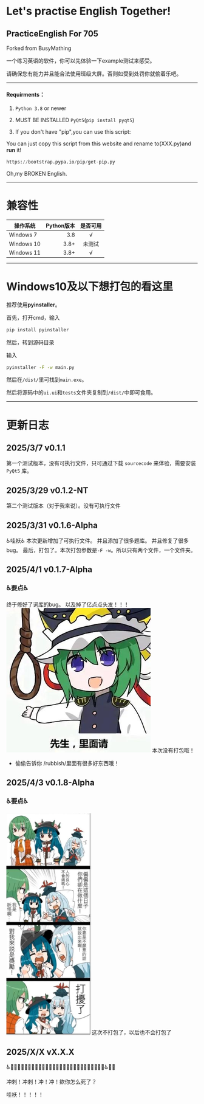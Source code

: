 # Let's practise English Together!
## PracticeEnglish For 705
Forked from BusyMathing

一个练习英语的软件，你可以先体验一下example测试来感受。

请确保您有能力并且能合法使用班级大屏。否则如受到处罚你就偷着乐吧。

---

#### Requirments：
1. `Python 3.8` or newer 

2. MUST BE INSTALLED `PyQt5`(```pip install pyqt5```)

3. If you don't have "pip",you can use this script:

You can just copy this script from this website and rename to(XXX.py)and **run** it!

``` python 
https://bootstrap.pypa.io/pip/get-pip.py
```

Oh,my BROKEN English.

---

# 兼容性
| 操作系统      | Python版本   |  是否可用  |
| --------   | -----:  | :----:  |
| Windows 7     | 3.8 |   √    |
| Windows 10       |   3.8+   |   未测试   |
| Windows 11        |    3.8+    |  √  |

---

# Windows10及以下想打包的看这里

推荐使用**pyinstaller**。

首先，打开cmd，输入

``` cmd
pip install pyinstaller
```

然后，转到源码目录

输入

``` cmd
pyinstaller -F -w main.py
```

然后在```/dist/```里可找到```main.exe```。

然后将源码中的```ui.ui```和```tests```文件夹复制到```/dist/```中即可食用。

---

# 更新日志

## 2025/3/7 v0.1.1

第一个测试版本，没有可执行文件，只可通过下载 `sourcecode` 来体验，需要安装 `PyQt5` 库。

## 2025/3/29 v0.1.2-NT

第二个测试版本（对于我来说）。没有可执行文件

## 2025/3/31 v0.1.6-Alpha

♿哇袄♿
本次更新增加了可执行文件。
并且添加了很多题库。
并且修复了很多bug。
最后，打包了。本次打包参数是```-F -w```。所以只有两个文件，一个文件夹。


## 2025/4/1 v0.1.7-Alpha

### ♿要点♿
终于修好了词库的bug。
以及掉了亿点点头发！！！
![有罪啊！！！](/rubbish/lbq.jpg)
本次没有打包哦！
- 偷偷告诉你
/rubbish/里面有很多好东西哦！

## 2025/4/3 v0.1.8-Alpha

### ♿要点♿
![这是奖励](/rubbish/jl.png)
这次不打包了，以后也不会打包了
## 2025/X/X vX.X.X

♿🧑‍🦼🧑‍🦼‍➡️👨‍🦼👨‍🦼‍➡️👩‍🦼👩‍🦼‍➡️🧑‍🦽🧑‍🦽‍➡️👨‍🦽👩‍🦽👩‍🦽‍➡️♿🦼🦽

冲刺！冲刺！冲！冲！欸你怎么死了？

哇袄！！！！！

